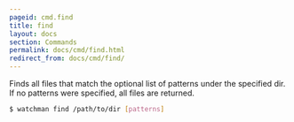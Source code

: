 ```yaml
---
pageid: cmd.find
title: find
layout: docs
section: Commands
permalink: docs/cmd/find.html
redirect_from: docs/cmd/find/
---
```


Finds all files that match the optional list of patterns under the
specified dir.  If no patterns were specified, all files are returned.

~~~bash
$ watchman find /path/to/dir [patterns]
~~~
